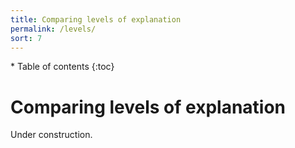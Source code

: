 ```yaml
---
title: Comparing levels of explanation
permalink: /levels/
sort: 7
---
```


<div id="toc-wrapper" markdown="1">
* Table of contents
{:toc}
</div>

# Comparing levels of explanation

Under construction.
